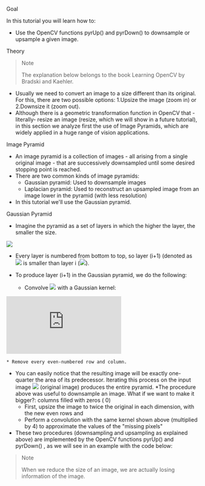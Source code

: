 Goal

In this tutorial you will learn how to:

* Use the OpenCV functions pyrUp() and pyrDown() to downsample or upsample a given image.

Theory

> Note
> 
> The explanation below belongs to the book Learning OpenCV by Bradski and Kaehler.

* Usually we need to convert an image to a size different than its original. For this, there are two possible options:
    1.Upsize the image (zoom in) or
    2.Downsize it (zoom out).
* Although there is a geometric transformation function in OpenCV that -literally- resize an image (resize, which we will show in a future tutorial), in this section we analyze first the use of Image Pyramids, which are widely applied in a huge range of vision applications.

Image Pyramid

* An image pyramid is a collection of images - all arising from a single original image - that are successively downsampled until some desired stopping point is reached.
* There are two common kinds of image pyramids:
    * Gaussian pyramid: Used to downsample images
    * Laplacian pyramid: Used to reconstruct an upsampled image from an image lower in the pyramid (with less resolution)
* In this tutorial we'll use the Gaussian pyramid.

Gaussian Pyramid

* Imagine the pyramid as a set of layers in which the higher the layer, the smaller the size.

![](https://docs.opencv.org/4.1.0/Pyramids_Tutorial_Pyramid_Theory.png)

* Every layer is numbered from bottom to top, so layer (i+1) (denoted as ![](http://latex.codecogs.com/gif.latex?G_{i+1}) is smaller than layer i (![](http://latex.codecogs.com/gif.latex?G_{i})).
* To produce layer (i+1) in the Gaussian pyramid, we do the following:

  * Convolve ![](http://latex.codecogs.com/gif.latex?G_{i}) with a Gaussian kernel:

![](http://latex.codecogs.com/gif.latex?%5Cfrac%7B1%7D%7B16%7D%5Cbegin%7Bbmatrix%7D1%264%266%264%261%5C%5C4%2616%2624%2616%264%5C%5C6%2624%2636%2624%266%5C%5C4%2616%2624%2616%264%5C%5C1%264%266%264%261%5Cend%7Bbmatrix%7D)

    * Remove every even-numbered row and column.
* You can easily notice that the resulting image will be exactly one-quarter the area of its predecessor. Iterating this process on the input image ![](http://latex.codecogs.com/gif.latex?G_{0}) (original image) produces the entire pyramid.
*The procedure above was useful to downsample an image. What if we want to make it bigger?: columns filled with zeros ( 0)
    * First, upsize the image to twice the original in each dimension, with the new even rows and
    * Perform a convolution with the same kernel shown above (multiplied by 4) to approximate the values of the "missing pixels"
* These two procedures (downsampling and upsampling as explained above) are implemented by the OpenCV functions pyrUp() and pyrDown() , as we will see in an example with the code below:

> Note
> 
> When we reduce the size of an image, we are actually losing information of the image.
